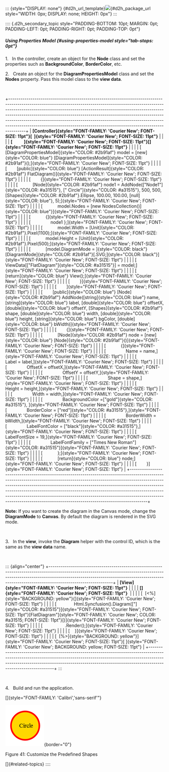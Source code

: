 ::: {style="DISPLAY: none"}
[](ms-xhelp:///?Id=d2h_url_template){#d2h_url_template}![](!package_url!){#d2h_package_url style="WIDTH: 0px; DISPLAY: none; HEIGHT: 0px"}
:::

:::: {.d2h_secondary_topic style="PADDING-BOTTOM: 10pt; MARGIN: 0pt; PADDING-LEFT: 0pt; PADDING-RIGHT: 0pt; PADDING-TOP: 0pt"}
##### Using Properties Model {#using-properties-model style="tab-stops: 0pt"}

1.   In the controller, create an object for the **Node** class and set the properties such as **BackgroundColor**, **BorderColor**, etc.

2.   Create an object for the **DiagramPropertiesModel** class and set the **Nodes** property. Pass this model class to the **view data**.

 

+--------------------------------------------------------------------------------------------------------------------------------------------------------------------------------------------------------------------------------------------------------------------------------------------------------------------------------------------------------------------------------------------------------------------------------------------------------------------------------------------+
| **[Controller]{style="FONT-FAMILY: 'Courier New'; FONT-SIZE: 11pt"}[  ]{style="FONT-FAMILY: 'Courier New'; FONT-SIZE: 11pt"}**                                                                                                                                                                                                                                                                                                                                                             |
|                                                                                                                                                                                                                                                                                                                                                                                                                                                                                            |
| **[           ]{style="FONT-FAMILY: 'Courier New'; FONT-SIZE: 11pt"}[]{style="FONT-FAMILY: 'Courier New'; FONT-SIZE: 11pt"}**                                                                                                                                                                                                                                                                                                                                                              |
|                                                                                                                                                                                                                                                                                                                                                                                                                                                                                            |
| [                [DiagramPropertiesModel]{style="COLOR: #2b91af"} model = [new]{style="COLOR: blue"} [DiagramPropertiesModel]{style="COLOR: #2b91af"}();]{style="FONT-FAMILY: 'Courier New'; FONT-SIZE: 11pt"}                                                                                                                                                                                                                                                                             |
|                                                                                                                                                                                                                                                                                                                                                                                                                                                                                            |
| [        [public]{style="COLOR: blue"} [ActionResult]{style="COLOR: #2b91af"} FlatDiagram()]{style="FONT-FAMILY: 'Courier New'; FONT-SIZE: 11pt"}                                                                                                                                                                                                                                                                                                                                          |
|                                                                                                                                                                                                                                                                                                                                                                                                                                                                                            |
| [        {]{style="FONT-FAMILY: 'Courier New'; FONT-SIZE: 11pt"}                                                                                                                                                                                                                                                                                                                                                                                                                           |
|                                                                                                                                                                                                                                                                                                                                                                                                                                                                                            |
| [            [Node]{style="COLOR: #2b91af"} node1 = AddNode([\"Node1\"]{style="COLOR: #a31515"}, [\" Circle\"]{style="COLOR: #a31515"}, 500, 500, [Shapes]{style="COLOR: #2b91af"}.Ellipse, 100.00, 100.00, [null]{style="COLOR: blue"}, 5);]{style="FONT-FAMILY: 'Courier New'; FONT-SIZE: 11pt"}                                                                                                                                                                                         |
|                                                                                                                                                                                                                                                                                                                                                                                                                                                                                            |
| [            model.Nodes = [new NodesCollection()]{style="COLOR: blue"}]{style="FONT-FAMILY: 'Courier New'; FONT-SIZE: 11pt"}                                                                                                                                                                                                                                                                                                                                                              |
|                                                                                                                                                                                                                                                                                                                                                                                                                                                                                            |
| [            {]{style="FONT-FAMILY: 'Courier New'; FONT-SIZE: 11pt"}                                                                                                                                                                                                                                                                                                                                                                                                                       |
|                                                                                                                                                                                                                                                                                                                                                                                                                                                                                            |
| [                node1 };]{style="FONT-FAMILY: 'Courier New'; FONT-SIZE: 11pt"}                                                                                                                                                                                                                                                                                                                                                                                                            |
|                                                                                                                                                                                                                                                                                                                                                                                                                                                                                            |
| [            model.Width = [Unit]{style="COLOR: #2b91af"}.Pixel(1100);]{style="FONT-FAMILY: 'Courier New'; FONT-SIZE: 11pt"}                                                                                                                                                                                                                                                                                                                                                               |
|                                                                                                                                                                                                                                                                                                                                                                                                                                                                                            |
| [            model.Height = [Unit]{style="COLOR: #2b91af"}.Pixel(500);]{style="FONT-FAMILY: 'Courier New'; FONT-SIZE: 11pt"}                                                                                                                                                                                                                                                                                                                                                               |
|                                                                                                                                                                                                                                                                                                                                                                                                                                                                                            |
| [            [model.DiagramMode = ]{style="COLOR: black"}[DiagramMode]{style="COLOR: #2b91af"}[.SVG;]{style="COLOR: black"}]{style="FONT-FAMILY: 'Courier New'; FONT-SIZE: 11pt"}                                                                                                                                                                                                                                                                                                          |
|                                                                                                                                                                                                                                                                                                                                                                                                                                                                                            |
| [            ViewData\[[\"FlatDiagram\"]{style="COLOR: #a31515"}\] = model;]{style="FONT-FAMILY: 'Courier New'; FONT-SIZE: 11pt"}                                                                                                                                                                                                                                                                                                                                                          |
|                                                                                                                                                                                                                                                                                                                                                                                                                                                                                            |
| [            [return]{style="COLOR: blue"} View();]{style="FONT-FAMILY: 'Courier New'; FONT-SIZE: 11pt"}                                                                                                                                                                                                                                                                                                                                                                                   |
|                                                                                                                                                                                                                                                                                                                                                                                                                                                                                            |
| [        }]{style="FONT-FAMILY: 'Courier New'; FONT-SIZE: 11pt"}                                                                                                                                                                                                                                                                                                                                                                                                                           |
|                                                                                                                                                                                                                                                                                                                                                                                                                                                                                            |
| [        ]{style="FONT-FAMILY: 'Courier New'; FONT-SIZE: 11pt"}                                                                                                                                                                                                                                                                                                                                                                                                                            |
|                                                                                                                                                                                                                                                                                                                                                                                                                                                                                            |
| [        [public]{style="COLOR: blue"} [Node]{style="COLOR: #2b91af"} AddNode([string]{style="COLOR: blue"} name, [string]{style="COLOR: blue"} label, [double]{style="COLOR: blue"} offsetX, [double]{style="COLOR: blue"} offsetY, [Shapes]{style="COLOR: #2b91af"} shape, [double]{style="COLOR: blue"} width, [double]{style="COLOR: blue"} height, [string]{style="COLOR: blue"} bgColor, [double]{style="COLOR: blue"} bWidth)]{style="FONT-FAMILY: 'Courier New'; FONT-SIZE: 11pt"} |
|                                                                                                                                                                                                                                                                                                                                                                                                                                                                                            |
| [        {]{style="FONT-FAMILY: 'Courier New'; FONT-SIZE: 11pt"}                                                                                                                                                                                                                                                                                                                                                                                                                           |
|                                                                                                                                                                                                                                                                                                                                                                                                                                                                                            |
| [            [Node]{style="COLOR: #2b91af"} node = [new]{style="COLOR: blue"} [Node]{style="COLOR: #2b91af"}()]{style="FONT-FAMILY: 'Courier New'; FONT-SIZE: 11pt"}                                                                                                                                                                                                                                                                                                                       |
|                                                                                                                                                                                                                                                                                                                                                                                                                                                                                            |
| [            {]{style="FONT-FAMILY: 'Courier New'; FONT-SIZE: 11pt"}                                                                                                                                                                                                                                                                                                                                                                                                                       |
|                                                                                                                                                                                                                                                                                                                                                                                                                                                                                            |
| [                Name = name,]{style="FONT-FAMILY: 'Courier New'; FONT-SIZE: 11pt"}                                                                                                                                                                                                                                                                                                                                                                                                        |
|                                                                                                                                                                                                                                                                                                                                                                                                                                                                                            |
| [                Label = label,]{style="FONT-FAMILY: 'Courier New'; FONT-SIZE: 11pt"}                                                                                                                                                                                                                                                                                                                                                                                                      |
|                                                                                                                                                                                                                                                                                                                                                                                                                                                                                            |
| [                OffsetX = offsetX,]{style="FONT-FAMILY: 'Courier New'; FONT-SIZE: 11pt"}                                                                                                                                                                                                                                                                                                                                                                                                  |
|                                                                                                                                                                                                                                                                                                                                                                                                                                                                                            |
| [                OffsetY = offsetY,]{style="FONT-FAMILY: 'Courier New'; FONT-SIZE: 11pt"}                                                                                                                                                                                                                                                                                                                                                                                                  |
|                                                                                                                                                                                                                                                                                                                                                                                                                                                                                            |
| [                Shape = shape,]{style="FONT-FAMILY: 'Courier New'; FONT-SIZE: 11pt"}                                                                                                                                                                                                                                                                                                                                                                                                      |
|                                                                                                                                                                                                                                                                                                                                                                                                                                                                                            |
| [                Height = height,]{style="FONT-FAMILY: 'Courier New'; FONT-SIZE: 11pt"}                                                                                                                                                                                                                                                                                                                                                                                                    |
|                                                                                                                                                                                                                                                                                                                                                                                                                                                                                            |
| [                Width = width,]{style="FONT-FAMILY: 'Courier New'; FONT-SIZE: 11pt"}                                                                                                                                                                                                                                                                                                                                                                                                      |
|                                                                                                                                                                                                                                                                                                                                                                                                                                                                                            |
| [                BackgroundColor =[\"gold\"]{style="COLOR: #a31515"}, ]{style="FONT-FAMILY: 'Courier New'; FONT-SIZE: 11pt"}                                                                                                                                                                                                                                                                                                                                                               |
|                                                                                                                                                                                                                                                                                                                                                                                                                                                                                            |
| [                BorderColor = [\"red\"]{style="COLOR: #a31515"},]{style="FONT-FAMILY: 'Courier New'; FONT-SIZE: 11pt"}                                                                                                                                                                                                                                                                                                                                                                    |
|                                                                                                                                                                                                                                                                                                                                                                                                                                                                                            |
| [                BorderWidth = bWidth,]{style="FONT-FAMILY: 'Courier New'; FONT-SIZE: 11pt"}                                                                                                                                                                                                                                                                                                                                                                                               |
|                                                                                                                                                                                                                                                                                                                                                                                                                                                                                            |
| [                LabelFontColor = [\"black\"]{style="COLOR: #a31515"},]{style="FONT-FAMILY: 'Courier New'; FONT-SIZE: 11pt"}                                                                                                                                                                                                                                                                                                                                                               |
|                                                                                                                                                                                                                                                                                                                                                                                                                                                                                            |
| [                LabelFontSize = 19,]{style="FONT-FAMILY: 'Courier New'; FONT-SIZE: 11pt"}                                                                                                                                                                                                                                                                                                                                                                                                 |
|                                                                                                                                                                                                                                                                                                                                                                                                                                                                                            |
| [                LabelFontFamily = [\"Times New Roman\"]{style="COLOR: #a31515"}]{style="FONT-FAMILY: 'Courier New'; FONT-SIZE: 11pt"}                                                                                                                                                                                                                                                                                                                                                     |
|                                                                                                                                                                                                                                                                                                                                                                                                                                                                                            |
| [            };]{style="FONT-FAMILY: 'Courier New'; FONT-SIZE: 11pt"}                                                                                                                                                                                                                                                                                                                                                                                                                      |
|                                                                                                                                                                                                                                                                                                                                                                                                                                                                                            |
| [            [return]{style="COLOR: blue"} node;]{style="FONT-FAMILY: 'Courier New'; FONT-SIZE: 11pt"}                                                                                                                                                                                                                                                                                                                                                                                     |
|                                                                                                                                                                                                                                                                                                                                                                                                                                                                                            |
| [        }]{style="FONT-FAMILY: 'Courier New'; FONT-SIZE: 11pt"}                                                                                                                                                                                                                                                                                                                                                                                                                           |
+--------------------------------------------------------------------------------------------------------------------------------------------------------------------------------------------------------------------------------------------------------------------------------------------------------------------------------------------------------------------------------------------------------------------------------------------------------------------------------------------+

**Note:** If you want to create the diagram in the Canvas mode, change the **DiagramMode** to **Canvas**. By default the diagram is rendered in the SVG mode.

 

3.   In the **view**, invoke the **Diagram** helper with the control ID, which is the same as the **view data** name.

 

::: {align="center"}
+-------------------------------------------------------------------------------------------------------------------------------------------------------------------------------------------------------------------------------------------------------------------------+
| **[View]{style="FONT-FAMILY: 'Courier New'; FONT-SIZE: 11pt"}**                                                                                                                                                                                                         |
|                                                                                                                                                                                                                                                                         |
| **[]{style="FONT-FAMILY: 'Courier New'; FONT-SIZE: 11pt"}**                                                                                                                                                                                                             |
|                                                                                                                                                                                                                                                                         |
| [  [\<%]{style="BACKGROUND: yellow"}{]{style="FONT-FAMILY: 'Courier New'; FONT-SIZE: 11pt"}                                                                                                                                                                             |
|                                                                                                                                                                                                                                                                         |
| [              Html.Syncfusion().Diagram([\"]{style="COLOR: #a31515"}]{style="FONT-FAMILY: 'Courier New'; FONT-SIZE: 11pt"}[FlatDiagram\"]{style="FONT-FAMILY: 'Courier New'; COLOR: #a31515; FONT-SIZE: 11pt"}[)]{style="FONT-FAMILY: 'Courier New'; FONT-SIZE: 11pt"} |
|                                                                                                                                                                                                                                                                         |
| [                  .Render();]{style="FONT-FAMILY: 'Courier New'; FONT-SIZE: 11pt"}                                                                                                                                                                                     |
|                                                                                                                                                                                                                                                                         |
| [    }]{style="FONT-FAMILY: 'Courier New'; FONT-SIZE: 11pt"}                                                                                                                                                                                                            |
|                                                                                                                                                                                                                                                                         |
| [  [%\>]{style="BACKGROUND: yellow"}]{style="FONT-FAMILY: 'Courier New'; FONT-SIZE: 11pt"}[ ]{style="FONT-FAMILY: 'Courier New'; BACKGROUND: yellow; FONT-SIZE: 11pt"}                                                                                                  |
+-------------------------------------------------------------------------------------------------------------------------------------------------------------------------------------------------------------------------------------------------------------------------+
:::

 

4.   Build and run the application.

[]{style="FONT-FAMILY: 'Calibri','sans-serif'"} 

![Description: C:\\Users\\maithiliyk\\Desktop\\Capture.PNG](ImagesExt/image70_45.png){border="0"}

Figure 41: Customize the Predefined Shapes

[]{#related-topics}
::::
